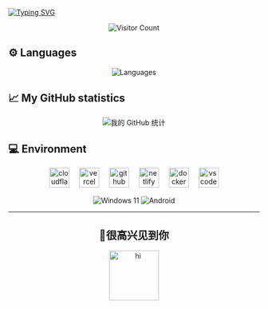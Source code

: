 <a href="https://git.io/typing-svg"><img src="https://readme-typing-svg.demolab.com?font=Signika+Negative&weight=600&size=36&pause=1000&color=39C5BB&center=true&width=1000&height=60&lines=Hi++there+%F0%9F%91%8B+Welcome+to+my+page%F0%9F%A5%B0+I'm+Chuwu" alt="Typing SVG" /></a>

<p align="center">
  <img src="https://count.getloli.com/@chuwu?name=chuwu&theme=booru-lisu&padding=8&offset=0&align=top&scale=0.5&pixelated=1&darkmode=auto" alt="Visitor Count">
</p>

<h2>⚙️ Languages</h2>
<p align="center">
  <img src="https://github-readme-stats.vercel.app/api/top-langs/?username=ChuwuYo&hide=tex,html,css&card_width=542" alt="Languages"/>

</p>

<h2>📈 My GitHub statistics</h2>
<p align="center">
  <img src="https://github-readme-stats.vercel.app/api?username=ChuwuYo&show_icons=true&theme=ambient_gradient&count_private=true" alt="我的 GitHub 统计"/>
</p>

<h2>💻 Environment</h2>

<div align="center">
  <img src="https://skillicons.dev/icons?i=cloudflare" height="40" alt="cloudflare logo"  />
  <img width="12" />
  <img src="https://skillicons.dev/icons?i=vercel" height="40" alt="vercel logo"  />
  <img width="12" />
  <img src="https://skillicons.dev/icons?i=github" height="40" alt="github logo"  />
  <img width="12" />
  <img src="https://skillicons.dev/icons?i=netlify" height="40" alt="netlify logo"  />
  <img width="12" />
  <img src="https://skillicons.dev/icons?i=docker" height="40" alt="docker logo"  />
  <img width="12" />
  <img src="https://skillicons.dev/icons?i=vscode" height="40" alt="vscode logo"  />
</div>

<p></p>

<p align="center">
  <img src="https://img.shields.io/badge/Windows%2011-00BBFF?style=flat-square&logo=Windows&logoColor=FFFFFF&labelColor=00BBFF" alt="Windows 11"/>
  <img src="https://img.shields.io/badge/Android-00C000?style=flat-square&logo=android&logoColor=FFFFFF&labelColor=00C000" alt="Android"/>
</p>

---

<h2 align="center">🎉很高兴见到你</h2>


<div align="center">
    <img src="https://github.com/user-attachments/assets/b19d157a-dda4-4eba-b2e9-36cbc2eb1cd2" alt="hi" width="100" height="100">
</div>
